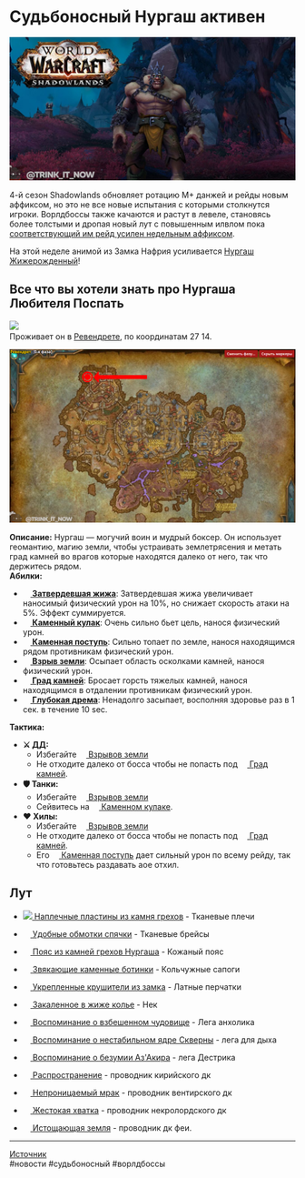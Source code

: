 # Судьбоносный Нургаш активен

<p align="center">
<img src="https://raw.githubusercontent.com/MagicalCow/TrinkIT-News/main/Assets/WH328133/WH328133-01.jpg" width="600"/>
</p>  

4-й сезон Shadowlands обновляет ротацию M+ данжей и рейды новым аффиксом, но это не все новые испытания с которыми столкнутся игроки. Ворлдбоссы также качаются и растут в левеле, становясь более толстыми и дропая новый лут с повышенным илвлом пока [соответствующий им рейд усилен недельным аффиксом](https://github.com/MagicalCow/TrinkIT-News/blob/main/Sources/News/WH328061.md#%D1%83%D1%81%D0%B8%D0%BB%D0%B5%D0%BD%D0%B8%D1%8F-%D0%B2%D0%BE%D1%80%D0%BB%D0%B4%D0%B1%D0%BE%D1%81%D1%81%D0%BE%D0%B2).

На этой неделе анимой из Замка Нафрия усиливается [Нургаш Жижерожденный](https://ru.wowhead.com/npc=167526/нургаш-жижерожденный)!

## Все что вы хотели знать про Нургаша Любителя Поспать
![](https://wow.zamimg.com/images/wow/journal/ui-ej-boss-nurgashmuckformed.png)  
Проживает он в [Ревендрете](https://ru.wowhead.com/zone=10413/ревендрет), по координатам 27 14.

<p align="center">
<img src="https://raw.githubusercontent.com/MagicalCow/TrinkIT-News/main/Assets/WH328133/WH328133-02.jpg" width="600"/>
</p>  

**Описание:** Нургаш — могучий воин и мудрый боксер. Он использует геомантию, магию земли, чтобы устраивать землетрясения и метать град камней во врагов которые находятся далеко от него, так что держитесь рядом.  
**Абилки:**
- **<a href="https://ru.wowhead.com/spell=338872"><img src="https://wow.zamimg.com/images/wow/icons/large/item_earthenmight.jpg" width="13" height="13"/> Затвердевшая жижа</a>**: Затвердевшая жижа увеличивает наносимый физический урон на 10%, но снижает скорость атаки на 5%. Эффект суммируется.
- **<a href="https://ru.wowhead.com/spell=338858"><img src="https://wow.zamimg.com/images/wow/icons/large/spell_deathknight_icetouch.jpg" width="13" height="13"/> Каменный кулак</a>**: Очень сильно бьет цель, нанося физический урон.
- **<a href="https://ru.wowhead.com/spell=338863"><img src="https://wow.zamimg.com/images/wow/icons/large/spell_shaman_earthquake.jpg" width="13" height="13"/> Каменная поступь</a>**: Сильно топает по земле, нанося находящимся рядом противникам физический урон.
- **<a href="https://ru.wowhead.com/spell=338864"><img src="https://wow.zamimg.com/images/wow/icons/large/ability_earthen_pillar.jpg" width="13" height="13"/> Взрыв земли</a>**: Осыпает область осколками камней, нанося физический урон.
- **<a href="https://ru.wowhead.com/spell=338867"><img src="https://wow.zamimg.com/images/wow/icons/large/shaman_pvp_rockshield.jpg" width="13" height="13"/> Град камней</a>**: Бросает горсть тяжелых камней, нанося находящимся в отдалении противникам физический урон.
- **<a href="https://ru.wowhead.com/spell=338868"><img src="https://wow.zamimg.com/images/wow/icons/large/spell_nature_sleep.jpg" width="13" height="13"/> Глубокая дрема</a>**: Ненадолго засыпает, восполняя здоровье раз в 1 сек. в течение 10 sec.

**Тактика:**  
- **⚔️ ДД:**
	- Избегайте <a href="https://ru.wowhead.com/spell=338864"><img src="https://wow.zamimg.com/images/wow/icons/large/ability_earthen_pillar.jpg" width="13" height="13"/> Взрывов земли</a>  
	- Не отходите далеко от босса чтобы не попасть под <a href="https://ru.wowhead.com/spell=338867"><img src="https://wow.zamimg.com/images/wow/icons/large/shaman_pvp_rockshield.jpg" width="13" height="13"/> Град камней</a>.  
- **🛡️ Танки:**
	- Избегайте <a href="https://ru.wowhead.com/spell=338864"><img src="https://wow.zamimg.com/images/wow/icons/large/ability_earthen_pillar.jpg" width="13" height="13"/> Взрывов земли</a>  
	- Сейвитесь на <a href="https://ru.wowhead.com/spell=338858"><img src="https://wow.zamimg.com/images/wow/icons/large/spell_deathknight_icetouch.jpg" width="13" height="13"/> Каменном кулаке</a>.
- **❤️ Хилы:**
	- Избегайте <a href="https://ru.wowhead.com/spell=338864"><img src="https://wow.zamimg.com/images/wow/icons/large/ability_earthen_pillar.jpg" width="13" height="13"/> Взрывов земли</a>
	- Не отходите далеко от босса чтобы не попасть под <a href="https://ru.wowhead.com/spell=338867"><img src="https://wow.zamimg.com/images/wow/icons/large/shaman_pvp_rockshield.jpg" width="13" height="13"/> Град камней</a>.  
	- Его <a href="https://ru.wowhead.com/spell=338863"><img src="https://wow.zamimg.com/images/wow/icons/large/spell_shaman_earthquake.jpg" width="13" height="13"/> Каменная поступь</a> дает сильный урон по всему рейду, так что готовьтесь раздавать аое отхил.

## Лут

- <a href="https://ru.wowhead.com/item=184137/наплечные-пластины-из-камня-грехов"><img src="https://wow.zamimg.com/images/wow/icons/large/inv_cloth_revendrethraid_d_01_shoulder.jpg" width="13" /> Наплечные пластины из камня грехов</a> - Тканевые плечи  

- <a href="https://ru.wowhead.com/item=184131/удобные-обмотки-спячки"><img src="https://wow.zamimg.com/images/wow/icons/large/inv_cloth_revendrethraid_d_01_bracer.jpg" width="13" height="13"/> Удобные обмотки спячки</a> - Тканевые брейсы  

- <a href="https://ru.wowhead.com/item=184130/пояс-из-камней-грехов-нургаша"><img src="https://wow.zamimg.com/images/wow/icons/large/inv_belt_leather_revendrethraid_d_01.jpg" width="13" height="13"/> Пояс из камней грехов Нургаша</a> - Кожаный пояс  

- <a href="https://ru.wowhead.com/item=184134/звякающие-каменные-ботинки"><img src="https://wow.zamimg.com/images/wow/icons/large/inv_boot_mail_revendrethraid_d_01.jpg" width="13" height="13"/> Звякающие каменные ботинки</a> - Кольчужные сапоги  

- <a href="https://ru.wowhead.com/item=184171/укрепленные-крушители-из-замка"><img src="https://wow.zamimg.com/images/wow/icons/large/inv_plate_revendrethraid_d_01_glove.jpg" width="13" height="13"/> Укрепленные крушители из замка</a> - Латные перчатки  

- <a href="https://ru.wowhead.com/item=184144/закаленное-в-жиже-колье"><img src="https://wow.zamimg.com/images/wow/icons/large/inv_neck_ardenweald_01_silver.jpg" width="13" height="13"/> Закаленное в жиже колье</a> - Нек  

- <a href="https://ru.wowhead.com/item=182638/воспоминание-о-взбешенном-чудовище"><img src="https://wow.zamimg.com/images/wow/icons/large/ability_warlock_baneofhavoc.jpg" width="13" height="13"/> Воспоминание о взбешенном чудовище</a> - Лега анхолика  

- <a href="https://ru.wowhead.com/item=183215/воспоминание-о-нестабильном-ядре-скверны"><img src="https://wow.zamimg.com/images/wow/icons/large/inv_archaeology_70_crystallineeyeofundravius.jpg" width="13" height="13"/> Воспоминание о нестабильном ядре Скверны</a> - лега для дыха  

- <a href="https://ru.wowhead.com/item=183376/воспоминание-о-безумии-азакира"><img src="https://wow.zamimg.com/images/wow/icons/large/ability_warlock_chaosbolt.jpg" width="13" height="13"/> Воспоминание о безумии Аз'Акира</a> - лега Дестрика  

- <a href="https://ru.wowhead.com/spell=338664/распространение"><img src="https://wow.zamimg.com/images/wow/icons/large/ability_bastion_deathknight.jpg" width="13" height="13"/> Распространение</a> - проводник кирийского дк  

- <a href="https://ru.wowhead.com/spell=338628/непроницаемый-мрак"><img src="https://wow.zamimg.com/images/wow/icons/large/ability_revendreth_deathknight.jpg" width="13" height="13"/> Непроницаемый мрак</a> - проводник вентирского дк  

- <a href="https://ru.wowhead.com/spell=338651/жестокая-хватка"><img src="https://wow.zamimg.com/images/wow/icons/large/ability_maldraxxus_deathknight.jpg" width="13" height="13"/> Жестокая хватка</a> - проводник некролордского дк  

- <a href="https://ru.wowhead.com/spell=341344/истощающая-земля"><img src="https://wow.zamimg.com/images/wow/icons/large/ability_ardenweald_deathknight.jpg" width="13" height="13"/> Истощающая земля</a> - проводник дк феи.  


---
[Источник](https://www.wowhead.com/news/328133)  
#новости #судьбоносный #ворлдбоссы
